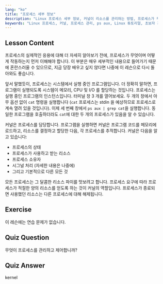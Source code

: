 ```yaml
---
lang: "ko"
title: "프로세스 세부 정보"
description: "Linux 프로세스 세부 정보, 커널이 리소스를 관리하는 방법, 프로세스가 무엇인지에 대해 알아보세요. 초보자를 위한 프로세스 개념을 이해합니다."
keywords: "Linux 프로세스, 커널, 프로세스 관리, ps aux, Linux 튜토리얼, 초보자 가이드"
---
```


## Lesson Content

프로세스의 실제적인 응용에 대해 더 자세히 알아보기 전에, 프로세스가 무엇이며 어떻게 작동하는지 먼저 이해해야 합니다. 이 부분은 매우 세부적인 내용으로 들어가기 때문에 혼란스러울 수 있으므로, 지금 당장 배우고 싶지 않다면 나중에 이 레슨으로 다시 돌아와도 좋습니다.

앞서 말했듯이, 프로세스는 시스템에서 실행 중인 프로그램입니다. 더 정확히 말하면, 프로그램이 실행되도록 시스템이 메모리, CPU 및 I/O 를 할당하는 것입니다. 프로세스는 실행 중인 프로그램의 인스턴스입니다. 터미널 창 3 개를 열어보세요. 두 개의 창에서 아무 옵션 없이 `cat` 명령을 실행합니다 (`cat` 프로세스는 stdin 을 예상하므로 프로세스로 계속 열려 있을 것입니다). 이제 세 번째 창에서 `ps aux | grep cat`을 실행합니다. 동일한 프로그램을 호출하더라도 `cat`에 대한 두 개의 프로세스가 있음을 알 수 있습니다.

커널은 프로세스를 담당합니다. 프로그램을 실행하면 커널은 프로그램 코드를 메모리에 로드하고, 리소스를 결정하고 할당한 다음, 각 프로세스를 추적합니다. 커널은 다음을 알고 있습니다:

- 프로세스의 상태
- 프로세스가 사용하고 받는 리소스
- 프로세스 소유자
- 시그널 처리 (자세한 내용은 나중에)
- 그리고 기본적으로 다른 모든 것

모든 프로세스는 그 달콤한 리소스 파이를 맛보려고 합니다. 프로세스 요구에 따라 프로세스가 적절한 양의 리소스를 얻도록 하는 것이 커널의 역할입니다. 프로세스가 종료되면 사용했던 리소스는 다른 프로세스에 대해 해제됩니다.

## Exercise

이 레슨에는 연습 문제가 없습니다.

## Quiz Question

무엇이 프로세스를 관리하고 제어합니까?

## Quiz Answer

kernel
